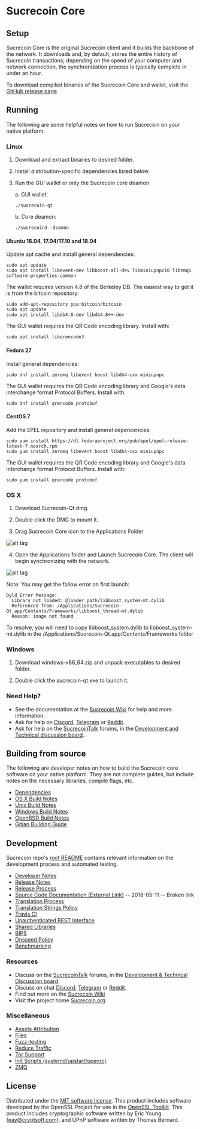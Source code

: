 Sucrecoin Core
==============

Setup
---------------------
Sucrecoin Core is the original Sucrecoin client and it builds the backbone of the network. It downloads and, by default, stores the entire history of Sucrecoin transactions; depending on the speed of your computer and network connection, the synchronization process is typically complete in under an hour.

To download compiled binaries of the Sucrecoin Core and wallet, visit the [GitHub release page](https://github.com/SucrecoinProject/Sucrecoin/releases).

Running
---------------------
The following are some helpful notes on how to run Sucrecoin on your native platform.

### Linux

1) Download and extract binaries to desired folder.

2) Install distribution-specific dependencies listed below.

3) Run the GUI wallet or only the Sucrecoin core deamon

   a. GUI wallet:
   
   `./sucrecoin-qt`

   b. Core deamon:
   
   `./sucrecoind -deamon`

#### Ubuntu 16.04, 17.04/17.10 and 18.04

Update apt cache and install general dependencies:

```
sudo apt update
sudo apt install libevent-dev libboost-all-dev libminiupnpc10 libzmq5 software-properties-common
```

The wallet requires version 4.8 of the Berkeley DB. The easiest way to get it is from the bitcoin repository: 

```
sudo add-apt-repository ppa:bitcoin/bitcoin
sudo apt update
sudo apt install libdb4.8-dev libdb4.8++-dev
```

The GUI wallet requires the QR Code encoding library. Install with:

`sudo apt install libqrencode3`

#### Fedora 27

Install general dependencies:

`sudo dnf install zeromq libevent boost libdb4-cxx miniupnpc`

The GUI wallet requires the QR Code encoding library and Google's data interchange format Protocol Buffers. Install with:

`sudo dnf install qrencode protobuf`

#### CentOS 7

Add the EPEL repository and install general depencencies:

```
sudo yum install https://dl.fedoraproject.org/pub/epel/epel-release-latest-7.noarch.rpm
sudo yum install zeromq libevent boost libdb4-cxx miniupnpc
```

The GUI wallet requires the QR Code encoding library and Google's data interchange format Protocol Buffers. Install with:

`sudo yum install qrencode protobuf`

### OS X

1) Download Sucrecoin-Qt.dmg.

2) Double click the DMG to mount it. 

3) Drag Sucrecoin Core icon to the Applications Folder

![alt tag](https://i.imgur.com/GLhBFUV.png)

4) Open the Applications folder and Launch Sucrecoin Core. The client will begin synchronizing with the network.

![alt tag](https://i.imgur.com/v3962qo.png)

Note: You may get the follow error on first launch:
```
Dyld Error Message:
  Library not loaded: @loader_path/libboost_system-mt.dylib
  Referenced from: /Applications/Sucrecoin-Qt.app/Contents/Frameworks/libboost_thread-mt.dylib
  Reason: image not found
```
To resolve, you will need to copy libboost_system.dylib to libboost_system-mt.dylib in the /Applications/Sucrecoin-Qt.app/Contents/Frameworks folder

### Windows

1) Download windows-x86_64.zip and unpack executables to desired folder.

2) Double click the sucrecoin-qt.exe to launch it.

### Need Help?

- See the documentation at the [Sucrecoin Wiki](https://sucrecoin.wiki/wiki/Sucrecoin_Wiki)
for help and more information.
- Ask for help on [Discord](https://discord.gg/DUkcBst), [Telegram](https://t.me/SucrecoinDev) or [Reddit](https://www.reddit.com/r/Sucrecoin/).
- Ask for help on the [SucrecoinTalk](https://www.sucrecointalk.org/) forums, in the [Development and Technical discussion board](https://www.sucrecointalk.org/?forum=661517).

Building from source
---------------------
The following are developer notes on how to build the Sucrecoin core software on your native platform. They are not complete guides, but include notes on the necessary libraries, compile flags, etc.

- [Dependencies](https://github.com/SucrecoinProject/Sucrecoin/tree/master/doc/dependencies.md)
- [OS X Build Notes](https://github.com/SucrecoinProject/Sucrecoin/tree/master/doc/build-osx.md)
- [Unix Build Notes](https://github.com/SucrecoinProject/Sucrecoin/tree/master/doc/build-unix.md)
- [Windows Build Notes](https://github.com/SucrecoinProject/Sucrecoin/tree/master/doc/build-windows.md)
- [OpenBSD Build Notes](https://github.com/SucrecoinProject/Sucrecoin/tree/master/doc/build-openbsd.md)
- [Gitian Building Guide](https://github.com/SucrecoinProject/Sucrecoin/tree/master/doc/gitian-building.md)

Development
---------------------
Sucrecoin repo's [root README](https://github.com/SucrecoinProject/Sucrecoin/blob/master/README.md) contains relevant information on the development process and automated testing.

- [Developer Notes](https://github.com/SucrecoinProject/Sucrecoin/blob/master/doc/developer-notes.md)
- [Release Notes](https://github.com/SucrecoinProject/Sucrecoin/blob/master/doc/release-notes.md)
- [Release Process](https://github.com/SucrecoinProject/Sucrecoin/blob/master/doc/release-process.md)
- [Source Code Documentation (External Link)](https://dev.visucore.com/sucrecoin/doxygen/) -- 2018-05-11 -- Broken link
- [Translation Process](https://github.com/SucrecoinProject/Sucrecoin/blob/master/doc/translation_process.md)
- [Translation Strings Policy](https://github.com/SucrecoinProject/Sucrecoin/blob/master/doc/translation_strings_policy.md)
- [Travis CI](https://github.com/SucrecoinProject/Sucrecoin/blob/master/doc/travis-ci.md)
- [Unauthenticated REST Interface](https://github.com/SucrecoinProject/Sucrecoin/blob/master/doc/REST-interface.md)
- [Shared Libraries](https://github.com/SucrecoinProject/Sucrecoin/blob/master/doc/shared-libraries.md)
- [BIPS](https://github.com/SucrecoinProject/Sucrecoin/blob/master/doc/bips.md)
- [Dnsseed Policy](https://github.com/SucrecoinProject/Sucrecoin/blob/master/doc/dnsseed-policy.md)
- [Benchmarking](https://github.com/SucrecoinProject/Sucrecoin/blob/master/doc/benchmarking.md)

### Resources
- Discuss on the [SucrecoinTalk](https://www.sucrecointalk.org/) forums, in the [Development & Technical Discussion board](https://www.sucrecointalk.org/?forum=661517).
- Discuss on chat [Discord](https://discord.gg/DUkcBst), [Telegram](https://t.me/SucrecoinDev) or [Reddit](https://www.reddit.com/r/Sucrecoin/).
- Find out more on the [Sucrecoin Wiki](https://sucrecoin.wiki/wiki/Sucrecoin_Wiki)
- Visit the project home [Sucrecoin.org](https://sucrecoin.org)

### Miscellaneous
- [Assets Attribution](https://github.com/SucrecoinProject/Sucrecoin/blob/master/doc/assets-attribution.md)
- [Files](https://github.com/SucrecoinProject/Sucrecoin/blob/master/doc/files.md)
- [Fuzz-testing](https://github.com/SucrecoinProject/Sucrecoin/blob/master/doc/fuzzing.md)
- [Reduce Traffic](https://github.com/SucrecoinProject/Sucrecoin/blob/master/doc/reduce-traffic.md)
- [Tor Support](https://github.com/SucrecoinProject/Sucrecoin/blob/master/doc/tor.md)
- [Init Scripts (systemd/upstart/openrc)](https://github.com/SucrecoinProject/Sucrecoin/blob/master/doc/init.md)
- [ZMQ](https://github.com/SucrecoinProject/Sucrecoin/blob/master/doc/zmq.md)

License
---------------------
Distributed under the [MIT software license](https://github.com/SucrecoinProject/Sucrecoin/blob/master/COPYING).
This product includes software developed by the OpenSSL Project for use in the [OpenSSL Toolkit](https://www.openssl.org/). This product includes
cryptographic software written by Eric Young ([eay@cryptsoft.com](mailto:eay@cryptsoft.com)), and UPnP software written by Thomas Bernard.
